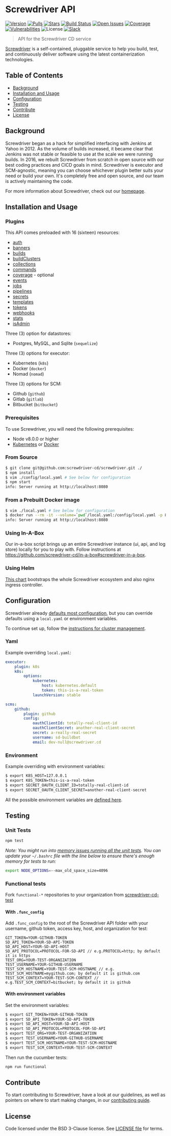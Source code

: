 # Screwdriver API
[![Version][npm-image]][npm-url] [![Pulls][docker-pulls]][docker-url] [![Stars][docker-stars]][docker-url] [![Build Status][status-image]][status-url] [![Open Issues][issues-image]][issues-url] [![Coverage][cov-image]][cov-url] [![Vulnerabilities][vul-image]][vul-url] ![License][license-image] [![Slack][slack-image]][slack-url]

> API for the Screwdriver CD service

[Screwdriver](http://screwdriver.cd) is a self-contained, pluggable service to help you build, test, and continuously deliver software using the latest containerization technologies.

## Table of Contents

- [Background](#background)
- [Installation and Usage](#installation-and-usage)
- [Configuration](#configuration)
- [Testing](#testing)
- [Contribute](#contribute)
- [License](#license)

## Background

Screwdriver began as a hack for simplified interfacing with Jenkins at Yahoo in 2012. As the volume of builds increased, it became clear that Jenkins was not stable or feasible to use at the scale we were running builds. In 2016, we rebuilt Screwdriver from scratch in open source with our best coding practices and CICD goals in mind. Screwdriver is executor and SCM-agnostic, meaning you can choose whichever plugin better suits your need or build your own. It's completely free and open source, and our team is actively maintaining the code.

For more information about Screwdriver, check out our [homepage](http://screwdriver.cd).

## Installation and Usage

### Plugins

This API comes preloaded with 16 (sixteen) resources:

 - [auth](plugins/auth/README.md)
 - [banners](plugins/banners/README.md)
 - [builds](plugins/builds/README.md)
 - [buildClusters](plugins/buildClusters/README.md)
 - [collections](plugins/collections/README.md)
 - [commands](plugins/commands/README.md)
 - [coverage](plugins/coverage/README.md) - optional
 - [events](plugins/events/README.md)
 - [jobs](plugins/jobs/README.md)
 - [pipelines](plugins/pipelines/README.md)
 - [secrets](plugins/secrets/README.md)
 - [templates](plugins/templates/README.md)
 - [tokens](plugins/tokens/README.md)
 - [webhooks](plugins/webhooks/README.md)
 - [stats](plugins/stats.js)
 - [isAdmin](plugins/isAdmin.js)

Three (3) option for datastores:
 - Postgres, MySQL, and Sqlite (`sequelize`)

Three (3) options for executor:
 - Kubernetes (`k8s`)
 - Docker (`docker`)
 - Nomad (`nomad`)

Three (3) options for SCM:
 - Github (`github`)
 - Gitlab (`gitlab`)
 - Bitbucket (`bitbucket`)

### Prerequisites
To use Screwdriver, you will need the following prerequisites:

- Node v8.0.0 or higher
- [Kubernetes][kubectl] or [Docker][docker]

### From Source

```bash
$ git clone git@github.com:screwdriver-cd/screwdriver.git ./
$ npm install
$ vim ./config/local.yaml # See below for configuration
$ npm start
info: Server running at http://localhost:8080
```

### From a Prebuilt Docker image

```bash
$ vim ./local.yaml # See below for configuration
$ docker run --rm -it --volume=`pwd`/local.yaml:/config/local.yaml -p 8080 screwdrivercd/screwdriver:stable
info: Server running at http://localhost:8080
```

### Using In-A-Box

Our in-a-box script brings up an entire Screwdriver instance (ui, api, and log store) locally for you to play with.
Follow instructions at https://github.com/screwdriver-cd/in-a-box#screwdriver-in-a-box.

### Using Helm

[This chart](https://github.com/screwdriver-cd/screwdriver-chart) bootstraps the whole Screwdriver ecosystem and also nginx ingress controller.

## Configuration

Screwdriver already [defaults most configuration](config/default.yaml), but you can override defaults using a `local.yaml` or environment variables.

To continue set up, follow the [instructions for cluster management](https://github.com/screwdriver-cd/guide/blob/master/docs/cluster-management/configure-api.md#managing-the-api).

### Yaml

Example overriding `local.yaml`:

```yaml
executor:
    plugin: k8s
    k8s:
        options:
            kubernetes:
                host: kubernetes.default
                token: this-is-a-real-token
            launchVersion: stable

scms:
    github:
        plugin: github
        config:
            oauthClientId: totally-real-client-id
            oauthClientSecret: another-real-client-secret
            secret: a-really-real-secret
            username: sd-buildbot
            email: dev-null@screwdriver.cd
```

### Environment

Example overriding with environment variables:

```bash
$ export K8S_HOST=127.0.0.1
$ export K8S_TOKEN=this-is-a-real-token
$ export SECRET_OAUTH_CLIENT_ID=totally-real-client-id
$ export SECRET_OAUTH_CLIENT_SECRET=another-real-client-secret
```

All the possible environment variables are [defined here](config/custom-environment-variables.yaml).

## Testing

### Unit Tests

```bash
npm test
```

_Note: You might run into [memory issues running all the unit tests](https://stackoverflow.com/questions/26094420/fatal-error-call-and-retry-last-allocation-failed-process-out-of-memory/48895989#48895989). You can update your `~/.bashrc` file with the line below to ensure there's enough memory for tests to run:_

```bash
export NODE_OPTIONS=--max_old_space_size=4096
```

### Functional tests

Fork `functional-*` repositories to your organization from [screwdriver-cd-test](https://github.com/screwdriver-cd-test)

#### With `.func_config`

Add `.func_config` to the root of the Screwdriver API folder with your username, github token, access key, host, and organization for test:
```
GIT_TOKEN=YOUR-GITHUB-TOKEN
SD_API_TOKEN=YOUR-SD-API-TOKEN
SD_API_HOST=YOUR-SD-API-HOST
SD_API_PROTOCOL=PROTOCOL-FOR-SD-API // e.g.PROTOCOL=http; by default it is https
TEST_ORG=YOUR-TEST-ORGANIZATION
TEST_USERNAME=YOUR-GITHUB-USERNAME
TEST_SCM_HOSTNAME=YOUR-TEST-SCM-HOSTNAME // e.g. TEST_SCM_HOSTNAME=mygithub.com; by default it is github.com
TEST_SCM_CONTEXT=YOUR-TEST-SCM-CONTEXT // e.g.TEST_SCM_CONTEXT=bitbucket; by default it is github
```

#### With environment variables

Set the environment variables:

```bash
$ export GIT_TOKEN=YOUR-GITHUB-TOKEN
$ export SD_API_TOKEN=YOUR-SD-API-TOKEN
$ export SD_API_HOST=YOUR-SD-API-HOST
$ export SD_API_PROTOCOL=PROTOCOL-FOR-SD-API
$ export TEST_ORG=YOUR-TEST-ORGANIZATION
$ export TEST_USERNAME=YOUR-GITHUB-USERNAME
$ export TEST_SCM_HOSTNAME=YOUR-TEST-SCM-HOSTNAME
$ export TEST_SCM_CONTEXT=YOUR-TEST-SCM-CONTEXT
```

Then run the cucumber tests:
```bash
npm run functional
```

## Contribute
To start contributing to Screwdriver, have a look at our guidelines, as well as pointers on where to start making changes, in our [contributing guide](http://docs.screwdriver.cd/about/contributing).

## License

Code licensed under the BSD 3-Clause license. See [LICENSE file](https://github.com/screwdriver-cd/screwdriver/blob/master/LICENSE) for terms.

[npm-image]: https://img.shields.io/npm/v/screwdriver-api.svg
[npm-url]: https://npmjs.org/package/screwdriver-api
[cov-image]: https://coveralls.io/repos/github/screwdriver-cd/screwdriver/badge.svg?branch=master
[cov-url]: https://coveralls.io/github/screwdriver-cd/screwdriver?branch=master
[vul-image]: https://snyk.io/test/github/screwdriver-cd/screwdriver.git/badge.svg
[vul-url]: https://snyk.io/test/github/screwdriver-cd/screwdriver.git
[docker-pulls]: https://img.shields.io/docker/pulls/screwdrivercd/screwdriver.svg
[docker-stars]: https://img.shields.io/docker/stars/screwdrivercd/screwdriver.svg
[docker-url]: https://hub.docker.com/r/screwdrivercd/screwdriver/
[license-image]: https://img.shields.io/npm/l/screwdriver-api.svg
[issues-image]: https://img.shields.io/github/issues/screwdriver-cd/screwdriver.svg
[issues-url]: https://github.com/screwdriver-cd/screwdriver/issues
[status-image]: https://cd.screwdriver.cd/pipelines/1/badge
[status-url]: https://cd.screwdriver.cd/pipelines/1
[slack-image]: http://slack.screwdriver.cd/badge.svg
[slack-url]: http://slack.screwdriver.cd/
[docker-compose]: https://www.docker.com/products/docker-compose
[nomad]: https://www.hashicorp.com/products/nomad
[docker]: https://www.docker.com/products/docker
[kubectl]: https://kubernetes.io/docs/user-guide/kubectl-overview/
